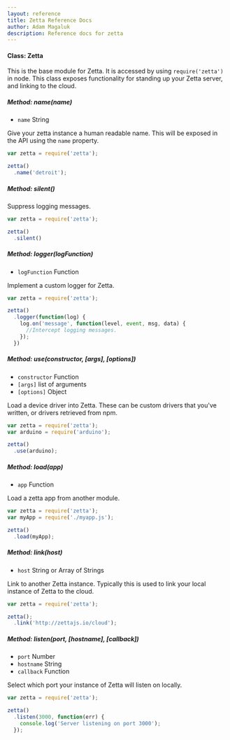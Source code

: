 ```yaml
---
layout: reference
title: Zetta Reference Docs
author: Adam Magaluk
description: Reference docs for zetta
---
```


#### Class: Zetta

This is the base module for Zetta. It is accessed by using `require('zetta')` in node. This class exposes functionality
for standing up your Zetta server, and linking to the cloud.

##### Method: name(name)

* `name` String

Give your zetta instance a human readable name. This will be exposed in the API using the `name` property.

```js
var zetta = require('zetta');

zetta()
  .name('detroit');

```

##### Method: silent()

Suppress logging messages.

```js
var zetta = require('zetta');

zetta()
  .silent()
```

##### Method: logger(logFunction)

* `logFunction` Function

Implement a custom logger for Zetta.

```js
var zetta = require('zetta');

zetta()
  .logger(function(log) {
    log.on('message', function(level, event, msg, data) {
      //Intercept logging messages.  
    });
  })
```

##### Method: use(constructor, [args], [options])

* `constructor` Function
* `[args]` list of arguments
* `[options]` Object


Load a device driver into Zetta. These can be custom drivers that you've written, or drivers retrieved from npm.

```js
var zetta = require('zetta');
var arduino = require('arduino');

zetta()
  .use(arduino);

```

##### Method: load(app)

* `app` Function

Load a zetta app from another module.

```js
var zetta = require('zetta');
var myApp = require('./myapp.js');

zetta()
  .load(myApp);
```

##### Method: link(host)

* `host` String or Array of Strings

Link to another Zetta instance. Typically this is used to link your local instance of Zetta to the cloud.

```js
var zetta = require('zetta');

zetta();
  .link('http://zettajs.io/cloud');
```

##### Method: listen(port, [hostname], [callback])

* `port` Number
* `hostname` String
* `callback` Function

Select which port your instance of Zetta will listen on locally.

```js
var zetta = require('zetta');

zetta()
  .listen(3000, function(err) {
    console.log('Server listening on port 3000');
  });

```
